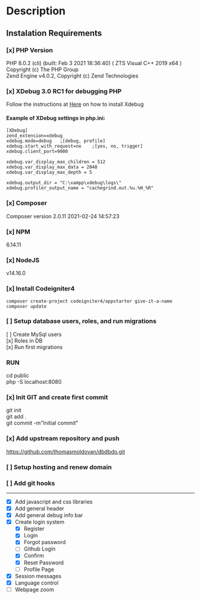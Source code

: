 # Description

## Instalation Requirements

### [x] PHP Version

PHP 8.0.2 (cli) (built: Feb  3 2021 18:36:40) ( ZTS Visual C++ 2019 x64 )  
Copyright (c) The PHP Group  
Zend Engine v4.0.2, Copyright (c) Zend Technologies  

### [x] XDebug 3.0 RC1 for debugging PHP
Follow the instructions at [Here](https://odan.github.io/2020/12/03/xampp-xdebug-setup-php8.html) on how to install Xdebug

#### Example of XDebug settings in php.ini:
```
[XDebug]
zend_extension=xdebug
xdebug.mode=debug   ;[debug, profile]
xdebug.start_with_request=no    ;[yes, no, trigger]
xdebug.client_port=9000

xdebug.var_display_max_children	= 512
xdebug.var_display_max_data = 2048
xdebug.var_display_max_depth = 5

xdebug.output_dir = "C:\xampp\xdebug\logs\"
xdebug.profiler_output_name = "cachegrind.out.%u.%H_%R"
```

### [x] Composer

Composer version 2.0.11 2021-02-24 14:57:23
### [x] NPM
6.14.11

### [x] NodeJS
v14.16.0

### [x] Install Codeigniter4
`composer create-project codeigniter4/appstarter give-it-a-name`  
`composer update`

### [ ] Setup database users, roles, and run migrations
[ ] Create MySql users  
[x] Roles in DB  
[x] Run first migrations  

### RUN
cd public  
php -S localhost:8080

### [x] Init GIT and create first commit
git init  
git add .  
git commit -m"Initial commit"

### [x] Add upstream repository and push
https://github.com/thomasmoldovan/dbdbdo.git

### [ ] Setup hosting and renew domain
### [ ] Add git hooks
---
* [x] Add javascript and css libraries
* [x] Add general header
* [x] Add general debug info bar
* [x] Create login system
    * [x] Register
    * [x] Login
    * [x] Forgot password
    * [ ] Github Login
    * [x] Confirm
    * [x] Reset Password
    * [ ] Profile Page
* [x] Session messages
* [x] Language control
* [ ] Webpage zoom